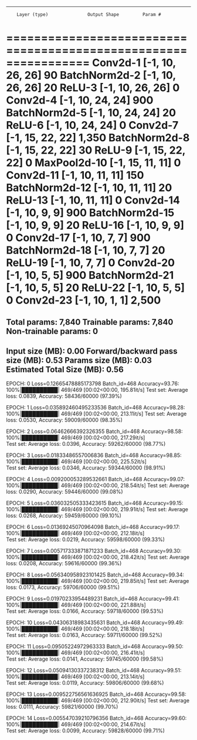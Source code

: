 
----------------------------------------------------------------
        Layer (type)               Output Shape         Param #
================================================================
            Conv2d-1           [-1, 10, 26, 26]              90
       BatchNorm2d-2           [-1, 10, 26, 26]              20
              ReLU-3           [-1, 10, 26, 26]               0
            Conv2d-4           [-1, 10, 24, 24]             900
       BatchNorm2d-5           [-1, 10, 24, 24]              20
              ReLU-6           [-1, 10, 24, 24]               0
            Conv2d-7           [-1, 15, 22, 22]           1,350
       BatchNorm2d-8           [-1, 15, 22, 22]              30
              ReLU-9           [-1, 15, 22, 22]               0
        MaxPool2d-10           [-1, 15, 11, 11]               0
           Conv2d-11           [-1, 10, 11, 11]             150
      BatchNorm2d-12           [-1, 10, 11, 11]              20
             ReLU-13           [-1, 10, 11, 11]               0
           Conv2d-14             [-1, 10, 9, 9]             900
      BatchNorm2d-15             [-1, 10, 9, 9]              20
             ReLU-16             [-1, 10, 9, 9]               0
           Conv2d-17             [-1, 10, 7, 7]             900
      BatchNorm2d-18             [-1, 10, 7, 7]              20
             ReLU-19             [-1, 10, 7, 7]               0
           Conv2d-20             [-1, 10, 5, 5]             900
      BatchNorm2d-21             [-1, 10, 5, 5]              20
             ReLU-22             [-1, 10, 5, 5]               0
           Conv2d-23             [-1, 10, 1, 1]           2,500
================================================================
Total params: 7,840
Trainable params: 7,840
Non-trainable params: 0
----------------------------------------------------------------
Input size (MB): 0.00
Forward/backward pass size (MB): 0.53
Params size (MB): 0.03
Estimated Total Size (MB): 0.56
----------------------------------------------------------------

EPOCH: 0
Loss=0.12665478885173798 Batch_id=468 Accuracy=93.76: 100%|██████████| 469/469 [00:02<00:00, 195.81it/s] 
Test set: Average loss: 0.0839, Accuracy: 58436/60000 (97.39%)

EPOCH: 1
Loss=0.035892460495233536 Batch_id=468 Accuracy=98.28: 100%|██████████| 469/469 [00:02<00:00, 213.11it/s]
Test set: Average loss: 0.0530, Accuracy: 59009/60000 (98.35%)

EPOCH: 2
Loss=0.06462666392326355 Batch_id=468 Accuracy=98.58: 100%|██████████| 469/469 [00:02<00:00, 217.29it/s]  
Test set: Average loss: 0.0396, Accuracy: 59262/60000 (98.77%)

EPOCH: 3
Loss=0.01833486557006836 Batch_id=468 Accuracy=98.85: 100%|██████████| 469/469 [00:02<00:00, 225.52it/s]  
Test set: Average loss: 0.0346, Accuracy: 59344/60000 (98.91%)

EPOCH: 4
Loss=0.009200053289532661 Batch_id=468 Accuracy=99.07: 100%|██████████| 469/469 [00:02<00:00, 218.54it/s] 
Test set: Average loss: 0.0290, Accuracy: 59446/60000 (99.08%)

EPOCH: 5
Loss=0.036032505333423615 Batch_id=468 Accuracy=99.15: 100%|██████████| 469/469 [00:02<00:00, 219.91it/s] 
Test set: Average loss: 0.0268, Accuracy: 59459/60000 (99.10%)

EPOCH: 6
Loss=0.01369245070964098 Batch_id=468 Accuracy=99.17: 100%|██████████| 469/469 [00:02<00:00, 212.18it/s]  
Test set: Average loss: 0.0219, Accuracy: 59598/60000 (99.33%)

EPOCH: 7
Loss=0.005717333871871233 Batch_id=468 Accuracy=99.30: 100%|██████████| 469/469 [00:02<00:00, 218.42it/s] 
Test set: Average loss: 0.0208, Accuracy: 59616/60000 (99.36%)

EPOCH: 8
Loss=0.056340958923101425 Batch_id=468 Accuracy=99.34: 100%|██████████| 469/469 [00:02<00:00, 219.85it/s] 
Test set: Average loss: 0.0173, Accuracy: 59706/60000 (99.51%)

EPOCH: 9
Loss=0.01970233954489231 Batch_id=468 Accuracy=99.41: 100%|██████████| 469/469 [00:02<00:00, 221.88it/s]  
Test set: Average loss: 0.0166, Accuracy: 59718/60000 (99.53%)

EPOCH: 10
Loss=0.04306318983435631 Batch_id=468 Accuracy=99.49: 100%|██████████| 469/469 [00:02<00:00, 218.18it/s]  
Test set: Average loss: 0.0163, Accuracy: 59711/60000 (99.52%)

EPOCH: 11
Loss=0.09505224972963333 Batch_id=468 Accuracy=99.50: 100%|██████████| 469/469 [00:02<00:00, 216.41it/s]  
Test set: Average loss: 0.0141, Accuracy: 59745/60000 (99.58%)

EPOCH: 12
Loss=0.05094130337238312 Batch_id=468 Accuracy=99.51: 100%|██████████| 469/469 [00:02<00:00, 213.14it/s]  
Test set: Average loss: 0.0119, Accuracy: 59806/60000 (99.68%)

EPOCH: 13
Loss=0.009522756561636925 Batch_id=468 Accuracy=99.58: 100%|██████████| 469/469 [00:02<00:00, 212.90it/s] 
Test set: Average loss: 0.0111, Accuracy: 59821/60000 (99.70%)

EPOCH: 14
Loss=0.005547039210796356 Batch_id=468 Accuracy=99.60: 100%|██████████| 469/469 [00:02<00:00, 214.67it/s]  
Test set: Average loss: 0.0099, Accuracy: 59828/60000 (99.71%)